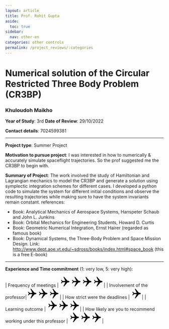 ```yaml
---
layout: article
title: Prof. Rohit Gupta
aside:
  toc: true
sidebar:
  nav: other-en
categories: other controls 
permalink: /project_reviews/:categories
---
```


# Numerical solution of the Circular Restricted Three Body Problem (CR3BP)
### Khuloudoh Maikho
**Year of Study**: 3rd
**Date of Review**: 29/10/2022

**Contact details**: 7024599381

---

**Project type**: Summer Project

**Motivation to pursue project**: I was interested in how to numerically & accurately simulate spaceflight trajectories. So the prof suggested me the CR3BP to begin with.

**Summary of Project**: 
The work involved the study of Hamiltonian and Lagrangian mechanics to model the CR3BP and generate a solution using symplectic integration schemes for different cases.
I developed a python code to simulate the system for different initial conditions and observe the resulting trajectories while making sure to have the system invariants remain constant.
references:
- Book: Analytical Mechanics of Aerospace Systems, Hanspeter Schaub and John L. Junkins
- Book: Orbital Mechanics for Engineering Students, Howard D. Curtis
- Book: Geometric Numerical Integration, Ernst Hairer (regarded as famous book)
- Book: Dynamical Systems, the Three-Body Problem and Space Mission Design. Link: http://www.dept.aoe.vt.edu/~sdross/books/index.html#space_book (this is a free E-book)

---

**Experience and Time commitment** (1: very low, 5: very high):

[1]:<img src="/assets/plane3.png" width="35"/>

| Frequency of meetings	| <img src="/assets/plane3.png" width="35"/><img src="/assets/plane3.png" width="35"/><img src="/assets/plane3.png" width="35"/><img src="/assets/plane3.png" width="35"/>|
| Involvement of the professor|<img src="/assets/plane3.png" width="35"/><img src="/assets/plane3.png" width="35"/><img src="/assets/plane3.png" width="35"/>|
| How strict were the deadlines	| <img src="/assets/plane3.png" width="35"/>|
| Learning outcome | <img src="/assets/plane3.png" width="35"/><img src="/assets/plane3.png" width="35"/><img src="/assets/plane3.png" width="35"/>|
| How likely are you to recommend working under this professor | <img src="/assets/plane3.png" width="35"/><img src="/assets/plane3.png" width="35"/><img src="/assets/plane3.png" width="35"/>|


